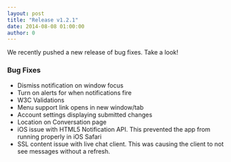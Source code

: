 ```yaml
---
layout: post
title: "Release v1.2.1"
date: 2014-08-08 01:00:00
author: 0
---
```


We recently pushed a new release of bug fixes. Take a look!

### Bug Fixes

  - Dismiss notification on window focus
  - Turn on alerts for when notifications fire
  - W3C Validations
  - Menu support link opens in new window/tab
  - Account settings displaying submitted changes
  - Location on Conversation page
  - iOS issue with HTML5 Notification API. This prevented the app from running properly in iOS Safari
  - SSL content issue with live chat client. This was causing the client to not see messages without a refresh.
